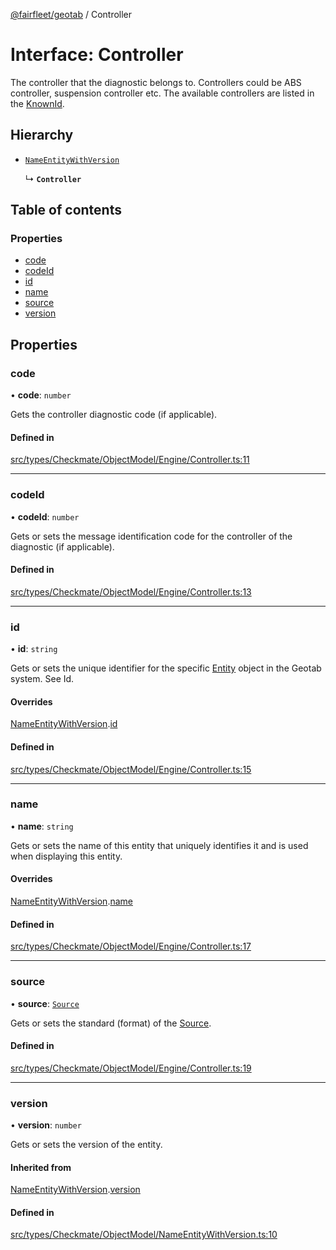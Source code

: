 [@fairfleet/geotab](../README.md) / Controller

# Interface: Controller

The controller that the diagnostic belongs to. Controllers could be ABS controller, suspension controller etc. The available controllers are listed in the [KnownId](../enums/KnownId.md).

## Hierarchy

- [`NameEntityWithVersion`](NameEntityWithVersion.md)

  ↳ **`Controller`**

## Table of contents

### Properties

- [code](Controller.md#code)
- [codeId](Controller.md#codeid)
- [id](Controller.md#id)
- [name](Controller.md#name)
- [source](Controller.md#source)
- [version](Controller.md#version)

## Properties

### code

• **code**: `number`

Gets the controller diagnostic code (if applicable).

#### Defined in

[src/types/Checkmate/ObjectModel/Engine/Controller.ts:11](https://github.com/fairfleet/geotab/blob/ff38bfc/src/types/Checkmate/ObjectModel/Engine/Controller.ts#L11)

___

### codeId

• **codeId**: `number`

Gets or sets the message identification code for the controller of the diagnostic (if applicable).

#### Defined in

[src/types/Checkmate/ObjectModel/Engine/Controller.ts:13](https://github.com/fairfleet/geotab/blob/ff38bfc/src/types/Checkmate/ObjectModel/Engine/Controller.ts#L13)

___

### id

• **id**: `string`

Gets or sets the unique identifier for the specific [Entity](Entity.md) object in the Geotab system. See Id.

#### Overrides

[NameEntityWithVersion](NameEntityWithVersion.md).[id](NameEntityWithVersion.md#id)

#### Defined in

[src/types/Checkmate/ObjectModel/Engine/Controller.ts:15](https://github.com/fairfleet/geotab/blob/ff38bfc/src/types/Checkmate/ObjectModel/Engine/Controller.ts#L15)

___

### name

• **name**: `string`

Gets or sets the name of this entity that uniquely identifies it and is used when displaying this entity.

#### Overrides

[NameEntityWithVersion](NameEntityWithVersion.md).[name](NameEntityWithVersion.md#name)

#### Defined in

[src/types/Checkmate/ObjectModel/Engine/Controller.ts:17](https://github.com/fairfleet/geotab/blob/ff38bfc/src/types/Checkmate/ObjectModel/Engine/Controller.ts#L17)

___

### source

• **source**: [`Source`](Source.md)

Gets or sets the standard (format) of the [Source](Source.md).

#### Defined in

[src/types/Checkmate/ObjectModel/Engine/Controller.ts:19](https://github.com/fairfleet/geotab/blob/ff38bfc/src/types/Checkmate/ObjectModel/Engine/Controller.ts#L19)

___

### version

• **version**: `number`

Gets or sets the version of the entity.

#### Inherited from

[NameEntityWithVersion](NameEntityWithVersion.md).[version](NameEntityWithVersion.md#version)

#### Defined in

[src/types/Checkmate/ObjectModel/NameEntityWithVersion.ts:10](https://github.com/fairfleet/geotab/blob/ff38bfc/src/types/Checkmate/ObjectModel/NameEntityWithVersion.ts#L10)
